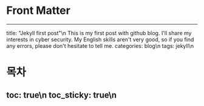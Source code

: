 # Front Matter
---
title: "Jekyll first post"\n
This is my first post with github blog.
I'll share my interests in cyber security.
My English skills aren't very good, so if you find any errors, please don't hesitate to tell me.
categories: blog\n
tags: jekyll\n
# 목차
toc: true\n
toc_sticky: true\n 
---

